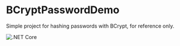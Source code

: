 BCryptPasswordDemo
===

Simple project for hashing passwords with BCrypt, for reference only.

![.NET Core](https://github.com/dmodena/BCryptPasswordDemo/workflows/.NET%20Core/badge.svg?branch=master)
